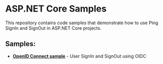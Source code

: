 # ASP.NET Core Samples
This repository contains code samples that demonstrate how to use Ping SignIn and SignOut in ASP.NET Core projects.

## Samples:
- [**OpenID Connect sample**](pingone-customers-sample-oidc) - User SignIn and SignOut using OIDC
